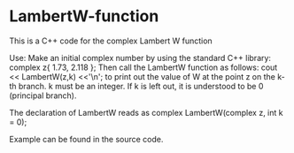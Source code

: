 # LambertW-function
This is a C++ code for the complex Lambert W function

Use:
Make an initial complex number by using the <complex> standard C++ library:
    complex<double> z{ 1.73, 2.118 };
Then call the LambertW function as follows:
    cout << LambertW(z,k) <<'\n';
to print out the value of W at the point z on the k-th branch. k must be an integer. If k is left out, it is understood to be 0 (principal branch).
  
The declaration of LambertW reads as
    complex<double> LambertW(complex<double> z, int k = 0);

Example can be found in the source code.
